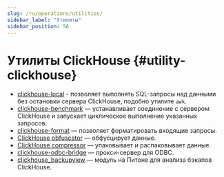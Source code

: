 ```yaml
---
slug: /ru/operations/utilities/
sidebar_label: "Утилиты"
sidebar_position: 56
---
```


# Утилиты ClickHouse {#utility-clickhouse}

-   [clickhouse-local](clickhouse-local.md) - позволяет выполнять SQL-запросы над данными без остановки сервера ClickHouse, подобно утилите `awk`.
-   [clickhouse-benchmark](../../operations/utilities/clickhouse-benchmark.md) — устанавливает соединение с сервером ClickHouse и запускает циклическое выполнение указанных запросов.
-   [clickhouse-format](../../operations/utilities/clickhouse-format.md) — позволяет форматировать входящие запросы.
-   [ClickHouse obfuscator](../../operations/utilities/clickhouse-obfuscator.md) — обфусцирует данные.
-   [ClickHouse compressor](../../operations/utilities/clickhouse-compressor.md) — упаковывает и распаковывает данные.
-   [clickhouse-odbc-bridge](../../operations/utilities/odbc-bridge.md) — прокси-сервер для ODBC.
-   [clickhouse_backupview](../../operations/utilities/backupview.md) — модуль на Питоне для анализа бэкапов ClickHouse.
